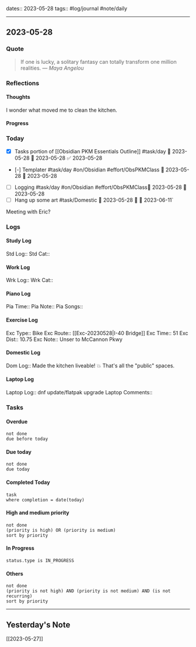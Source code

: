 dates:: 2023-05-28
tags:: #log/journal #note/daily 

---
## 2023-05-28

### Quote

> If one is lucky, a solitary fantasy can totally transform one million realities.
> — <cite>Maya Angelou</cite>


### Reflections

#### Thoughts

I wonder what moved me to clean the kitchen.

#### Progress

### Today

 - [x] Tasks portion of [[Obsidian PKM Essentials Outline]] #task/day 🛫 2023-05-28 📅 2023-05-28 ✅ 2023-05-28
 - [-] Templater #task/day #on/Obsidian #effort/ObsPKMClass 🛫 2023-05-28 📅 2023-05-28
 - [ ] Logging #task/day #on/Obsidian #effort/ObsPKMClass🛫 2023-05-28 📅 2023-05-28 
 - [ ] Hang up some art #task/Domestic  🛫 2023-05-28 🔼  📅 2023-06-11`

Meeting with Eric?

### Logs

#### Study Log
Std Log:: 
Std Cat:: 

#### Work Log
Wrk Log:: 
Wrk Cat:: 

#### Piano Log

Pia Time:: 
Pia Note:: 
Pia Songs:: 

#### Exercise Log

Exc Type:: Bike
Exc Route:: [[Exc-20230528|I-40 Bridge]]
Exc Time:: 51
Exc Dist:: 10.75
Exc Note:: Unser to McCannon Pkwy

#### Domestic Log

Dom Log:: Made the kitchen liveable! 💥 That's all the "public" spaces.

#### Laptop Log

Laptop Log:: dnf update/flatpak upgrade
Laptop Comments::

### Tasks

#### Overdue

```tasks
not done
due before today
```


#### Due today

```tasks
not done
due today
```

#### Completed Today

```dataview
task
where completion = date(today)
```


#### High and medium priority

```tasks
not done
(priority is high) OR (priority is medium)
sort by priority
```

#### In Progress

```tasks
status.type is IN_PROGRESS
```

#### Others

```tasks
not done
(priority is not high) AND (priority is not medium) AND (is not recurring)
sort by priority
```


---
## Yesterday's Note

[[2023-05-27]]


